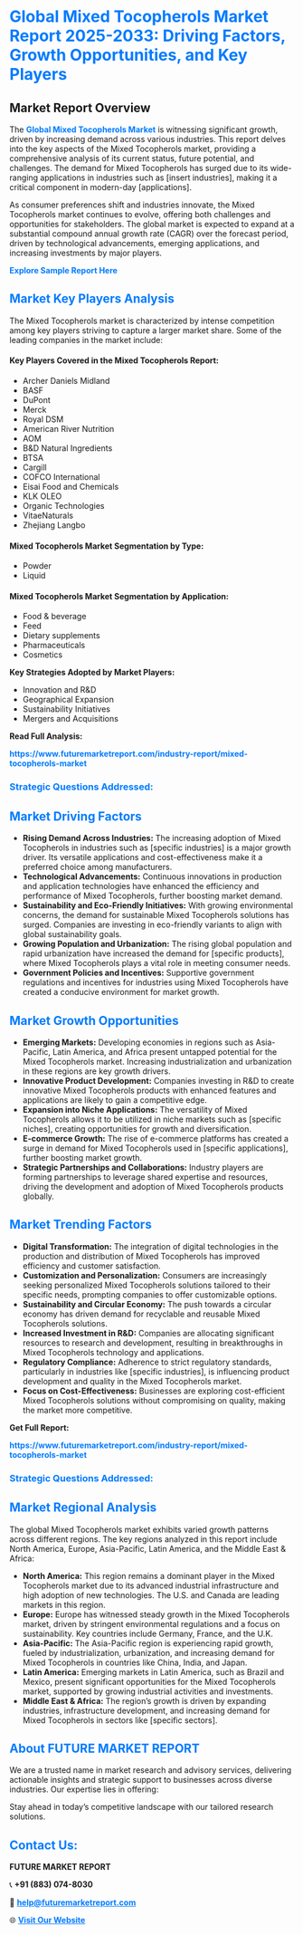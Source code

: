 <h1 style="color: #007BFF;">Global Mixed Tocopherols Market Report 2025-2033: Driving Factors, Growth Opportunities, and Key Players</h1>

<section id="overview">
<h2>Market Report Overview</h2>
<p>The <a href="https://www.futuremarketreport.com/industry-report/mixed-tocopherols-market" style="color: #007BFF; text-decoration: none;"><strong>Global Mixed Tocopherols Market</strong></a> is witnessing significant growth, driven by increasing demand across various industries. This report delves into the key aspects of the Mixed Tocopherols market, providing a comprehensive analysis of its current status, future potential, and challenges. The demand for Mixed Tocopherols has surged due to its wide-ranging applications in industries such as [insert industries], making it a critical component in modern-day [applications].</p>
<p>As consumer preferences shift and industries innovate, the Mixed Tocopherols market continues to evolve, offering both challenges and opportunities for stakeholders. The global market is expected to expand at a substantial compound annual growth rate (CAGR) over the forecast period, driven by technological advancements, emerging applications, and increasing investments by major players.</p>
</section>

<section id="overview">
<p><a href="https://www.futuremarketreport.com/request-sample/reportId=85125" style="color: #007BFF; text-decoration: none;"><strong>Explore Sample Report Here</strong></a></p>
</section>

<section id="key-players">
<h2 style="color: #007BFF;">Market Key Players Analysis</h2>
<p>The Mixed Tocopherols market is characterized by intense competition among key players striving to capture a larger market share. Some of the leading companies in the market include:</p>
<h4>Key Players Covered in the Mixed Tocopherols Report:</h4>
<ul><li>Archer Daniels Midland</li><li>BASF</li><li>DuPont</li><li>Merck</li><li>Royal DSM</li><li>American River Nutrition</li><li>AOM</li><li>B&amp;D Natural Ingredients</li><li>BTSA</li><li>Cargill</li><li>COFCO International</li><li>Eisai Food and Chemicals</li><li>KLK OLEO</li><li>Organic Technologies</li><li>VitaeNaturals</li><li>Zhejiang Langbo</li></ul>
<h4>Mixed Tocopherols Market Segmentation by Type:</h4>
<ul><li>Powder</li><li>Liquid</li></ul>

<h4>Mixed Tocopherols Market Segmentation by Application:</h4>
<ul><li>Food &amp; beverage</li><li>Feed</li><li>Dietary supplements</li><li>Pharmaceuticals</li><li>Cosmetics</li></ul>
<p><strong>Key Strategies Adopted by Market Players:</strong></p>
<ul>
<li>Innovation and R&D</li>
<li>Geographical Expansion</li>
<li>Sustainability Initiatives</li>
<li>Mergers and Acquisitions</li>
</ul>
</section>

<section>
<p><strong>Read Full Analysis: </strong></p><a href="https://www.futuremarketreport.com/industry-report/mixed-tocopherols-market" style="color: #007BFF; text-decoration: none;"><strong>https://www.futuremarketreport.com/industry-report/mixed-tocopherols-market</strong></a>
<h3 style="color: #007BFF;">Strategic Questions Addressed:</h3>
</section>

<section id="driving-factors">
<h2 style="color: #007BFF;">Market Driving Factors</h2>
<ul>
<li><strong>Rising Demand Across Industries:</strong> The increasing adoption of Mixed Tocopherols in industries such as [specific industries] is a major growth driver. Its versatile applications and cost-effectiveness make it a preferred choice among manufacturers.</li>
<li><strong>Technological Advancements:</strong> Continuous innovations in production and application technologies have enhanced the efficiency and performance of Mixed Tocopherols, further boosting market demand.</li>
<li><strong>Sustainability and Eco-Friendly Initiatives:</strong> With growing environmental concerns, the demand for sustainable Mixed Tocopherols solutions has surged. Companies are investing in eco-friendly variants to align with global sustainability goals.</li>
<li><strong>Growing Population and Urbanization:</strong> The rising global population and rapid urbanization have increased the demand for [specific products], where Mixed Tocopherols plays a vital role in meeting consumer needs.</li>
<li><strong>Government Policies and Incentives:</strong> Supportive government regulations and incentives for industries using Mixed Tocopherols have created a conducive environment for market growth.</li>
</ul>
</section>

<section id="growth-opportunities">
<h2 style="color: #007BFF;">Market Growth Opportunities</h2>
<ul>
<li><strong>Emerging Markets:</strong> Developing economies in regions such as Asia-Pacific, Latin America, and Africa present untapped potential for the Mixed Tocopherols market. Increasing industrialization and urbanization in these regions are key growth drivers.</li>
<li><strong>Innovative Product Development:</strong> Companies investing in R&D to create innovative Mixed Tocopherols products with enhanced features and applications are likely to gain a competitive edge.</li>
<li><strong>Expansion into Niche Applications:</strong> The versatility of Mixed Tocopherols allows it to be utilized in niche markets such as [specific niches], creating opportunities for growth and diversification.</li>
<li><strong>E-commerce Growth:</strong> The rise of e-commerce platforms has created a surge in demand for Mixed Tocopherols used in [specific applications], further boosting market growth.</li>
<li><strong>Strategic Partnerships and Collaborations:</strong> Industry players are forming partnerships to leverage shared expertise and resources, driving the development and adoption of Mixed Tocopherols products globally.</li>
</ul>
</section>

<section id="trending-factors">
<h2 style="color: #007BFF;">Market Trending Factors</h2>
<ul>
<li><strong>Digital Transformation:</strong> The integration of digital technologies in the production and distribution of Mixed Tocopherols has improved efficiency and customer satisfaction.</li>
<li><strong>Customization and Personalization:</strong> Consumers are increasingly seeking personalized Mixed Tocopherols solutions tailored to their specific needs, prompting companies to offer customizable options.</li>
<li><strong>Sustainability and Circular Economy:</strong> The push towards a circular economy has driven demand for recyclable and reusable Mixed Tocopherols solutions.</li>
<li><strong>Increased Investment in R&D:</strong> Companies are allocating significant resources to research and development, resulting in breakthroughs in Mixed Tocopherols technology and applications.</li>
<li><strong>Regulatory Compliance:</strong> Adherence to strict regulatory standards, particularly in industries like [specific industries], is influencing product development and quality in the Mixed Tocopherols market.</li>
<li><strong>Focus on Cost-Effectiveness:</strong> Businesses are exploring cost-efficient Mixed Tocopherols solutions without compromising on quality, making the market more competitive.</li>
</ul>
</section>

<section>
<p><strong>Get Full Report: </strong></p><a href="https://www.futuremarketreport.com/industry-report/mixed-tocopherols-market" style="color: #007BFF; text-decoration: none;"><strong>https://www.futuremarketreport.com/industry-report/mixed-tocopherols-market</strong></a>
<h3 style="color: #007BFF;">Strategic Questions Addressed:</h3>
</section>


<section id="regional-analysis">
<h2 style="color: #007BFF;">Market Regional Analysis</h2>
<p>The global Mixed Tocopherols market exhibits varied growth patterns across different regions. The key regions analyzed in this report include North America, Europe, Asia-Pacific, Latin America, and the Middle East & Africa:</p>
<ul>
<li><strong>North America:</strong> This region remains a dominant player in the Mixed Tocopherols market due to its advanced industrial infrastructure and high adoption of new technologies. The U.S. and Canada are leading markets in this region.</li>
<li><strong>Europe:</strong> Europe has witnessed steady growth in the Mixed Tocopherols market, driven by stringent environmental regulations and a focus on sustainability. Key countries include Germany, France, and the U.K.</li>
<li><strong>Asia-Pacific:</strong> The Asia-Pacific region is experiencing rapid growth, fueled by industrialization, urbanization, and increasing demand for Mixed Tocopherols in countries like China, India, and Japan.</li>
<li><strong>Latin America:</strong> Emerging markets in Latin America, such as Brazil and Mexico, present significant opportunities for the Mixed Tocopherols market, supported by growing industrial activities and investments.</li>
<li><strong>Middle East & Africa:</strong> The region’s growth is driven by expanding industries, infrastructure development, and increasing demand for Mixed Tocopherols in sectors like [specific sectors].</li>
</ul>
</section>

<footer>
<h2 style="color: #007BFF;">About FUTURE MARKET REPORT</h2>
<p>We are a trusted name in market research and advisory services, delivering actionable insights and strategic support to businesses across diverse industries. Our expertise lies in offering:</p>

<p>Stay ahead in today’s competitive landscape with our tailored research solutions.</p>

<h2 style="color: #007BFF;">Contact Us:</h2>
<p><strong>FUTURE MARKET REPORT</strong></p>
<p>📞 <strong>+91 (883) 074-8030</strong></p>
<p>📧 <strong><a href="mailto:help@futuremarketreport.com" style="color: #007BFF;">help@futuremarketreport.com</a></strong></p>
<p>🌐 <strong><a href="https://www.futuremarketreport.com/" style="color: #007BFF;">Visit Our Website</a></strong></p>
</footer>
